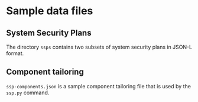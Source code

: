 # Sample data files

## System Security Plans

The directory `ssps` contains two subsets of system security plans in JSON-L format.

## Component tailoring

`ssp-components.json` is a sample component tailoring file that is used by the `ssp.py` command.

